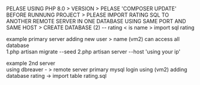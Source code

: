 PELASE USING PHP 8.0 > VERSION > PELASE 'COMPOSER UPDATE' BEFORE RUNNUNG PROJECT > PLEASE IMPORT RATING SQL TO ANOTHER REMOTE SERVER IN ONE DATABASE USING SAME PORT AND SAME HOST > CREATE DATABASE (2) -- rating < is name > import sql rating 

example primary server 
adding new user > name (vm2) can access all database
<br>
1.php artisan migrate --seed 
2.php artisan server --host  'using your ip' 


example 2nd server
<br>
using dbreaver - > remote server primary mysql login using (vm2)
adding database rating -> import table rating.sql
